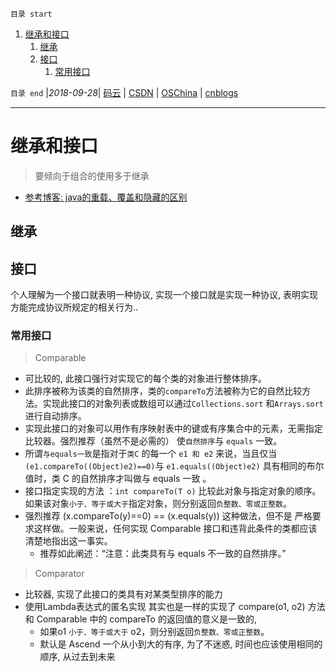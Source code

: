`目录 start`
 
1. [继承和接口](#继承和接口)
    1. [继承](#继承)
    1. [接口](#接口)
        1. [常用接口](#常用接口)

`目录 end` |_2018-09-28_| [码云](https://gitee.com/gin9) | [CSDN](http://blog.csdn.net/kcp606) | [OSChina](https://my.oschina.net/kcp1104) | [cnblogs](http://www.cnblogs.com/kuangcp)
****************************************
# 继承和接口
> 要倾向于组合的使用多于继承

- [参考博客: java的重载、覆盖和隐藏的区别](http://www.cnblogs.com/xiaoQLu/archive/2013/01/07/2849869.html)

## 继承
## 接口

个人理解为一个接口就表明一种协议, 实现一个接口就是实现一种协议, 表明实现方能完成协议所规定的相关行为..

### 常用接口

> Comparable
- 可比较的, 此接口强行对实现它的每个类的对象进行整体排序。
- 此排序被称为该类的自然排序，类的`compareTo`方法被称为它的自然比较方法。实现此接口的对象列表或数组可以通过`Collections.sort` 和`Arrays.sort`进行自动排序。
- 实现此接口的对象可以用作有序映射表中的键或有序集合中的元素，无需指定比较器。强烈推荐（虽然不是必需的） 使`自然排序`与 `equals` 一致。
- 所谓`与equals一致`是指对于`类C` 的每一个 `e1 和 e2` 来说，当且仅当 `(e1.compareTo((Object)e2)==0)`与 `e1.equals((Object)e2)` 具有相同的布尔值时，类 C 的自然排序才叫做与 equals 一致 。
- 接口指定实现的方法 ：`int compareTo(T o)` 比较此对象与指定对象的顺序。如果该对象`小于、等于或大于`指定对象，则分别返回`负整数、零或正整数`。
- 强烈推荐 (x.compareTo(y)==0) == (x.equals(y)) 这种做法，但不是 严格要求这样做。一般来说，任何实现 Comparable 接口和违背此条件的类都应该清楚地指出这一事实。
    - 推荐如此阐述：“注意：此类具有与 equals 不一致的自然排序。”

> Comparator
- 比较器, 实现了此接口的类具有对某类型排序的能力
- 使用Lambda表达式的匿名实现 其实也是一样的实现了 compare(o1, o2) 方法 和 Comparable 中的 compareTo 的返回值的意义是一致的, 
    - 如果o1 `小于、等于或大于` o2，则分别返回`负整数、零或正整数`。
    - 默认是 Ascend 一个从小到大的有序, 为了不迷惑, 时间也应该使用相同的顺序, 从过去到未来

